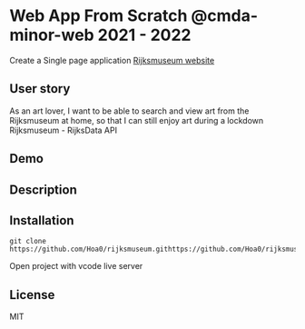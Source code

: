 # Web App From Scratch @cmda-minor-web 2021 - 2022

Create a Single page application [Rijksmuseum website](https://hoa0.github.io//rijksmuseum/rijksmuseum/index.html)

## User story

As an art lover, I want to be able to search and view art from the Rijksmuseum at home, so that I can still enjoy art during a lockdown Rijksmuseum - RijksData API

## Demo

## Description

## Installation

```commandline
git clone https://github.com/Hoa0/rijksmuseum.githttps://github.com/Hoa0/rijksmuseum.git
```

Open project with vcode live server

## License

MIT
